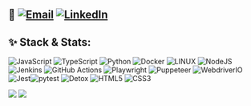 ## 🤙 [![Email](https://img.shields.io/badge/Email-D14836?logo=gmail&logoColor=white)](mailto:panteleevphil@gmail.com) [![LinkedIn](https://img.shields.io/badge/LinkedIn-%230077B5?logo=linkedin&logoColor=white)](https://linkedin.com/in/philipp-panteleev)

## ✨ Stack & Stats:
![JavaScript](https://img.shields.io/badge/javascript-%23323330.svg?style=for-the-badge&logo=javascript&logoColor=%23F7DF1E) ![TypeScript](https://img.shields.io/badge/typescript-%23007ACC.svg?style=for-the-badge&logo=typescript&logoColor=white) ![Python](https://img.shields.io/badge/python-3670A0?style=for-the-badge&logo=python&logoColor=ffdd54) ![Docker](https://img.shields.io/badge/docker-%230db7ed.svg?style=for-the-badge&logo=docker&logoColor=white) ![LINUX](https://img.shields.io/badge/Linux-FCC624?style=for-the-badge&logo=linux&logoColor=black) ![NodeJS](https://img.shields.io/badge/node.js-6DA55F?style=for-the-badge&logo=node.js&logoColor=white) ![Jenkins](https://img.shields.io/badge/jenkins-%232C5263.svg?style=for-the-badge&logo=jenkins&logoColor=white) ![GitHub Actions](https://img.shields.io/badge/GitHub%20Actions-2088FF?style=for-the-badge&logo=github-actions&logoColor=white) ![Playwright](https://img.shields.io/badge/Playwright-34495E?style=for-the-badge&logo=playwright) ![Puppeteer](https://img.shields.io/badge/Puppeteer-%23F7DF1E?style=for-the-badge&logo=Puppeteer&logoColor=black) ![WebdriverIO](https://img.shields.io/badge/WebdriverIO-%23EA5906?style=for-the-badge&logo=WebdriverIO&logoColor=white) ![Jest](https://img.shields.io/badge/Jest-C21325?style=for-the-badge&logo=Jest&logoColor=white)![pytest](https://img.shields.io/badge/pytest-0A9EDC?style=for-the-badge&logo=pytest&logoColor=white) ![Detox](https://img.shields.io/badge/Detox-2F2439?style=for-the-badge&logo=Detox) ![HTML5](https://img.shields.io/badge/html5-%23E34F26.svg?style=for-the-badge&logo=html5&logoColor=white) ![CSS3](https://img.shields.io/badge/css3-%231572B6.svg?style=for-the-badge&logo=css3&logoColor=white)

![](https://github-readme-streak-stats.herokuapp.com/?user=pheeel&theme=dark&hide_border=true)
![](https://github-readme-stats.vercel.app/api/top-langs/?username=pheeel&theme=graywhite&hide_border=true&include_all_commits=false&count_private=true&layout=compact)
